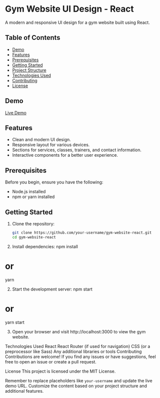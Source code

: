 # Gym Website UI Design - React

A modern and responsive UI design for a gym website built using React.

## Table of Contents

- [Demo](#demo)
- [Features](#features)
- [Prerequisites](#prerequisites)
- [Getting Started](#getting-started)
- [Project Structure](#project-structure)
- [Technologies Used](#technologies-used)
- [Contributing](#contributing)
- [License](#license)

## Demo

[Live Demo](https://your-demo-url.com)

## Features

- Clean and modern UI design.
- Responsive layout for various devices.
- Sections for services, classes, trainers, and contact information.
- Interactive components for a better user experience.

## Prerequisites

Before you begin, ensure you have the following:

- Node.js installed
- npm or yarn installed

## Getting Started

1. Clone the repository:

   ```bash
   git clone https://github.com/your-username/gym-website-react.git
   cd gym-website-react

1. Install dependencies:
npm install
# or
yarn

2. Start the development server:
npm start
# or
yarn start

3. Open your browser and visit http://localhost:3000 to view the gym website.

Technologies Used
React
React Router (if used for navigation)
CSS (or a preprocessor like Sass)
Any additional libraries or tools
Contributing
Contributions are welcome! If you find any issues or have suggestions, feel free to open an issue or create a pull request.

License
This project is licensed under the MIT License.


Remember to replace placeholders like `your-username` and update the live demo URL. Customize the content based on your project structure and additional features.

